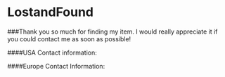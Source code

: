 # LostandFound

###Thank you so much for finding my item.
I would really appreciate it if you could contact me as soon as possible!

####USA Contact information:

####Europe Contact Information: 
